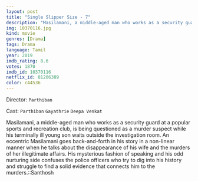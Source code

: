 ```yaml
---
layout: post
title: "Single Slipper Size - 7"
description: "Masilamani, a middle-aged man who works as a security guard at a popular sports and recreation club, is being questioned as a murder suspect while his terminally ill young son waits outside the investigation room. An eccentric Masilamani goes back-and-forth in his story in a non-linear manner when he talks about the disappearance of his wife and the murders of her illegitimate affairs. His mysterious fashion of speaking and his odd nurturing side confuses the police officers who try to dig into his history and.."
img: 10370116.jpg
kind: movie
genres: [Drama]
tags: Drama 
language: Tamil
year: 2019
imdb_rating: 8.6
votes: 1870
imdb_id: 10370116
netflix_id: 81206389
color: c44536
---
```

Director: `Parthiban`  

Cast: `Parthiban` `Gayathrie` `Deepa Venkat` 

Masilamani, a middle-aged man who works as a security guard at a popular sports and recreation club, is being questioned as a murder suspect while his terminally ill young son waits outside the investigation room. An eccentric Masilamani goes back-and-forth in his story in a non-linear manner when he talks about the disappearance of his wife and the murders of her illegitimate affairs. His mysterious fashion of speaking and his odd nurturing side confuses the police officers who try to dig into his history and struggle to find a solid evidence that connects him to the murders.::Santhosh